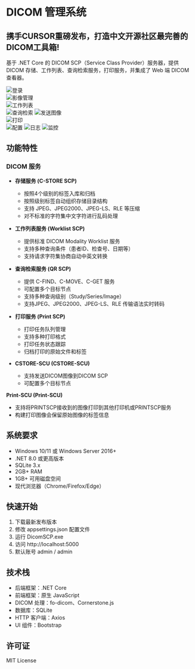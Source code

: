 # DICOM 管理系统

## 携手CURSOR重磅发布，打造中文开源社区最完善的DICOM工具箱!
基于 .NET Core 的 DICOM SCP（Service Class Provider）服务器，提供 DICOM 存储、工作列表、查询检索服务，打印服务，并集成了 Web 端 DICOM 查看器。


![登录](about/登录.png)  
![影像管理](about/影像查看.png)  
![工作列表](about/worklistscp.png)  
![查询检索](about/qrscu.png) 
![发送图像](about/发送图像.png)  
![打印](about/打印管理.png)  
![配置](about/settings.png) 
![日志](about/logs.png) 
![监控](about/status.png) 


## 功能特性

### DICOM 服务
- **存储服务 (C-STORE SCP)**
  - 按照4个级别的标签入库和归档
  - 按照级别标签自动组织存储目录结构
  - 支持 JPEG、JPEG2000、JPEG-LS、RLE 等压缩
  - 对不标准的字符集中文字符进行乱码处理

- **工作列表服务 (Worklist SCP)**
  - 提供标准 DICOM Modality Worklist 服务
  - 支持多种查询条件（患者ID、检查号、日期等）
  - 支持请求字符集协商自动中英文转换

- **查询检索服务 (QR SCP)**
  - 提供 C-FIND、C-MOVE、C-GET 服务
  - 可配置多个目标节点
  - 支持多种查询级别（Study/Series/Image）
  - 支持JPEG、JPEG2000、JPEG-LS、RLE 传输语法实时转码

- **打印服务 (Print SCP)**
  - 打印任务队列管理
  - 支持多种打印格式
  - 打印任务状态跟踪
  - 归档打印的原始文件和标签

- **CSTORE-SCU (CSTORE-SCU)**
  - 支持发送DICOM图像到DICOM SCP
  - 可配置多个目标节点

 **Print-SCU (Print-SCU)**
 - 支持将PRINTSCP接收到的图像打印到其他打印机或PRINTSCP服务
 - 构建打印图像会保留原始图像的标签信息



## 系统要求

- Windows 10/11 或 Windows Server 2016+
- .NET 8.0 或更高版本
- SQLite 3.x
- 2GB+ RAM
- 1GB+ 可用磁盘空间
- 现代浏览器（Chrome/Firefox/Edge）

## 快速开始

1. 下载最新发布版本
2. 修改 appsettings.json 配置文件
3. 运行 DicomSCP.exe
4. 访问 http://localhost:5000  
5. 默认账号 admin / admin


## 技术栈

- 后端框架：.NET Core
- 前端框架：原生 JavaScript
- DICOM 处理：fo-dicom、Cornerstone.js
- 数据库：SQLite
- HTTP 客户端：Axios
- UI 组件：Bootstrap



## 许可证

MIT License
